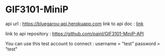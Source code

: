 # GIF3101-MiniP

api url : https://bluegarou-api.herokuapp.com
link to api doc : [link](./BlueGarou_API_Specification.pdf)

link to api repository : https://github.com/painl/GIF3101-MiniP-API

You can use this test account to connect : 
    username = "test" 
    password = "test" 

